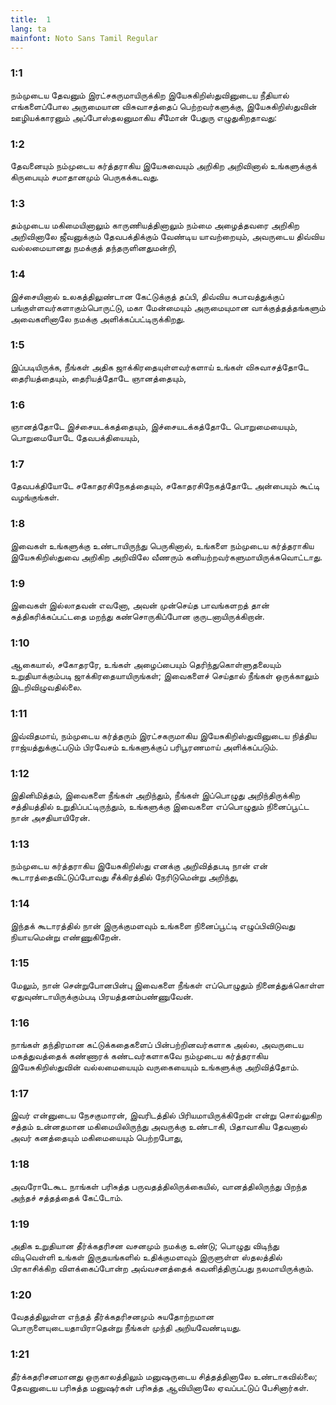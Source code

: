 ```yaml
---
title:  1
lang: ta
mainfont: Noto Sans Tamil Regular
---
```


###  1:1

நம்முடைய தேவனும் இரட்சகருமாயிருக்கிற இயேசுகிறிஸ்துவினுடைய நீதியால் எங்களைப்போல அருமையான விசுவாசத்தைப் பெற்றவர்களுக்கு, இயேசுகிறிஸ்துவின் ஊழியக்காரனும் அப்போஸ்தலனுமாகிய சீமோன் பேதுரு எழுதுகிறதாவது:

###  1:2

தேவனையும் நம்முடைய கர்த்தராகிய இயேசுவையும் அறிகிற அறிவினால் உங்களுக்குக் கிருபையும் சமாதானமும் பெருகக்கடவது.

###  1:3

தம்முடைய மகிமையினாலும் காருணியத்தினாலும் நம்மை அழைத்தவரை அறிகிற அறிவினாலே ஜீவனுக்கும் தேவபக்திக்கும் வேண்டிய யாவற்றையும், அவருடைய திவ்விய வல்லமையானது நமக்குத் தந்தருளினதுமன்றி,

###  1:4

இச்சையினால் உலகத்திலுண்டான கேட்டுக்குத் தப்பி, திவ்விய சுபாவத்துக்குப் பங்குள்ளவர்களாகும்பொருட்டு, மகா மேன்மையும் அருமையுமான வாக்குத்தத்தங்களும் அவைகளினாலே நமக்கு அளிக்கப்பட்டிருக்கிறது.

###  1:5

இப்படியிருக்க, நீங்கள் அதிக ஜாக்கிரதையுள்ளவர்களாய் உங்கள் விசுவாசத்தோடே தைரியத்தையும், தைரியத்தோடே ஞானத்தையும்,

###  1:6

ஞானத்தோடே இச்சையடக்கத்தையும், இச்சையடக்கத்தோடே பொறுமையையும், பொறுமையோடே தேவபக்தியையும்,

###  1:7

தேவபக்தியோடே சகோதரசிநேகத்தையும், சகோதரசிநேகத்தோடே அன்பையும் கூட்டி வழங்குங்கள்.

###  1:8

இவைகள் உங்களுக்கு உண்டாயிருந்து பெருகினால், உங்களை நம்முடைய கர்த்தராகிய இயேசுகிறிஸ்துவை அறிகிற அறிவிலே வீணரும் கனியற்றவர்களுமாயிருக்கவொட்டாது.

###  1:9

இவைகள் இல்லாதவன் எவனோ, அவன் முன்செய்த பாவங்களறத் தான் சுத்திகரிக்கப்பட்டதை மறந்து கண்சொருகிப்போன குருடனாயிருக்கிறான்.

###  1:10

ஆகையால், சகோதரரே, உங்கள் அழைப்பையும் தெரிந்துகொள்ளுதலையும் உறுதியாக்கும்படி ஜாக்கிரதையாயிருங்கள்; இவைகளைச் செய்தால் நீங்கள் ஒருக்காலும் இடறிவிழுவதில்லை.

###  1:11

இவ்விதமாய், நம்முடைய கர்த்தரும் இரட்சகருமாகிய இயேசுகிறிஸ்துவினுடைய நித்திய ராஜ்யத்துக்குட்படும் பிரவேசம் உங்களுக்குப் பரிபூரணமாய் அளிக்கப்படும்.

###  1:12

இதினிமித்தம், இவைகளை நீங்கள் அறிந்தும், நீங்கள் இப்பொழுது அறிந்திருக்கிற சத்தியத்தில் உறுதிப்பட்டிருந்தும், உங்களுக்கு இவைகளை எப்பொழுதும் நினைப்பூட்ட நான் அசதியாயிரேன்.

###  1:13

நம்முடைய கர்த்தராகிய இயேசுகிறிஸ்து எனக்கு அறிவித்தபடி நான் என் கூடாரத்தைவிட்டுப்போவது சீக்கிரத்தில் நேரிடுமென்று அறிந்து,

###  1:14

இந்தக் கூடாரத்தில் நான் இருக்குமளவும் உங்களை நினைப்பூட்டி எழுப்பிவிடுவது நியாயமென்று எண்ணுகிறேன்.

###  1:15

மேலும், நான் சென்றுபோனபின்பு இவைகளை நீங்கள் எப்பொழுதும் நினைத்துக்கொள்ள ஏதுவுண்டாயிருக்கும்படி பிரயத்தனம்பண்ணுவேன்.

###  1:16

நாங்கள் தந்திரமான கட்டுக்கதைகளைப் பின்பற்றினவர்களாக அல்ல, அவருடைய மகத்துவத்தைக் கண்ணாரக் கண்டவர்களாகவே நம்முடைய கர்த்தராகிய இயேசுகிறிஸ்துவின் வல்லமையையும் வருகையையும் உங்களுக்கு அறிவித்தோம்.

###  1:17

இவர் என்னுடைய நேசகுமாரன், இவரிடத்தில் பிரியமாயிருக்கிறேன் என்று சொல்லுகிற சத்தம் உன்னதமான மகிமையிலிருந்து அவருக்கு உண்டாகி, பிதாவாகிய தேவனால் அவர் கனத்தையும் மகிமையையும் பெற்றபோது,

###  1:18

அவரோடேகூட நாங்கள் பரிசுத்த பருவதத்திலிருக்கையில், வானத்திலிருந்து பிறந்த அந்தச் சத்தத்தைக் கேட்டோம்.

###  1:19

அதிக உறுதியான தீர்க்கதரிசன வசனமும் நமக்கு உண்டு; பொழுது விடிந்து விடிவெள்ளி உங்கள் இருதயங்களில் உதிக்குமளவும் இருளுள்ள ஸ்தலத்தில் பிரகாசிக்கிற விளக்கைப்போன்ற அவ்வசனத்தைக் கவனித்திருப்பது நலமாயிருக்கும்.

###  1:20

வேதத்திலுள்ள எந்தத் தீர்க்கதரிசனமும் சுயதோற்றமான பொருளையுடையதாயிராதென்று நீங்கள் முந்தி அறியவேண்டியது.

###  1:21

தீர்க்கதரிசனமானது ஒருகாலத்திலும் மனுஷருடைய சித்தத்தினாலே உண்டாகவில்லை; தேவனுடைய பரிசுத்த மனுஷர்கள் பரிசுத்த ஆவியினாலே ஏவப்பட்டுப் பேசினார்கள்.


